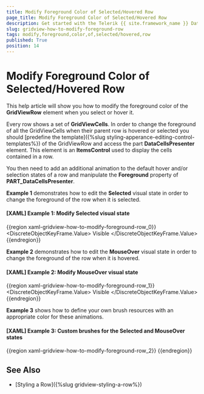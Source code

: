 ```yaml
---
title: Modify Foreground Color of Selected/Hovered Row
page_title: Modify Foreground Color of Selected/Hovered Row
description: Get started with the Telerik {{ site.framework_name }} DataGrid and learn how to change the foreground color of all GridViewCells when their parent row is hovered or selected.
slug: gridview-how-to-modify-foreground-row
tags: modify,foreground,color,of,selected/hovered,row
published: True
position: 14
---
```


# Modify Foreground Color of Selected/Hovered Row

This help article will show you how to modify the foreground color of the **GridViewRow** element when you select or hover it.

Every row shows a set of **GridViewCells**. In order to change the foreground of all the GridViewCells when their parent row is hovered or selected you should [predefine the template]({%slug styling-apperance-editing-control-templates%}) of the GridViewRow and access the part __DataCellsPresenter__ element. This element is an **ItemsControl** used to display the cells contained in a row.

You then need to add an additional animation to the default hover and/or selection states of a row and manipulate the **Foreground** property of __PART_DataCellsPresenter__. 

**Example 1** demonstrates how to edit the **Selected** visual state in order to change the foreground of the row when it is selected.

#### __[XAML] Example 1: Modify Selected visual state__

{{region xaml-gridview-how-to-modify-foreground-row_0}}
    <VisualState x:Name="Selected">
	<Storyboard>
	    <ObjectAnimationUsingKeyFrames Duration="0" Storyboard.TargetName="Background_Selected" Storyboard.TargetProperty="(UIElement.Visibility)">
		<DiscreteObjectKeyFrame KeyTime="0">
		    <DiscreteObjectKeyFrame.Value>
			<Visibility>Visible</Visibility>
		    </DiscreteObjectKeyFrame.Value>
		</DiscreteObjectKeyFrame>
	    </ObjectAnimationUsingKeyFrames>
	    <ObjectAnimationUsingKeyFrames Storyboard.TargetName="NavigatorIndicatorBackground" Storyboard.TargetProperty="Background">
		<DiscreteObjectKeyFrame KeyTime="0:0:0" Value="{StaticResource GridView_RowIndicatorCellBackground_Selected}" />
	    </ObjectAnimationUsingKeyFrames>
	    <ObjectAnimationUsingKeyFrames Storyboard.TargetName="PART_DataCellsPresenter" Storyboard.TargetProperty="Foreground">
		<DiscreteObjectKeyFrame KeyTime="0:0:0" Value="{StaticResource GridView_ItemForeground_Selected}" />
	    </ObjectAnimationUsingKeyFrames>
	</Storyboard>
    </VisualState>
{{endregion}}

**Example 2** demonstrates how to edit the **MouseOver** visual state in order to change the foreground of the row when it is hovered.

#### __[XAML] Example 2: Modify MouseOver visual state__

{{region xaml-gridview-how-to-modify-foreground-row_1}}
    <VisualState x:Name="MouseOver">
	<Storyboard>
	    <ObjectAnimationUsingKeyFrames Duration="0" Storyboard.TargetName="Background_Over" Storyboard.TargetProperty="(UIElement.Visibility)">
		<DiscreteObjectKeyFrame KeyTime="0">
		    <DiscreteObjectKeyFrame.Value>
			<Visibility>Visible</Visibility>
		    </DiscreteObjectKeyFrame.Value>
		</DiscreteObjectKeyFrame>
	    </ObjectAnimationUsingKeyFrames>
	    <ObjectAnimationUsingKeyFrames Storyboard.TargetName="PART_DataCellsPresenter" Storyboard.TargetProperty="Foreground">
		<DiscreteObjectKeyFrame KeyTime="0:0:0" Value="{StaticResource GridView_ItemForeground_Over}" />
	    </ObjectAnimationUsingKeyFrames>
	</Storyboard>
    </VisualState>
{{endregion}}

**Example 3** shows how to define your own brush resources with an appropriate color for these animations.
        
#### __[XAML] Example 3: Custom brushes for the Selected and MouseOver states__

{{region xaml-gridview-how-to-modify-foreground-row_2}}
    <SolidColorBrush x:Key="GridView_ItemForeground_Selected" Color="Green"/>
    <SolidColorBrush x:Key="GridView_ItemForeground_Over" Color="Red"/>
{{endregion}}

## See Also

 * [Styling a Row]({%slug gridview-styling-a-row%})
